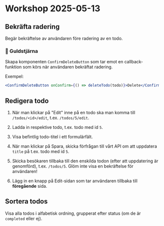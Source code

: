 # Workshop 2025-05-13

## Bekräfta radering

Begär bekräftelse av användaren före radering av en todo.

### 🌟 Guldstjärna

Skapa komponenten `ConfirmDeleteButton` som tar emot en callback-funktion som körs när användaren bekräftat radering.

Exempel:

```jsx
<ConfirmDeleteButton onConfirm={() => deleteTodo(todo)}>Delete</ConfirmDeleteButton>
```

## Redigera todo

1. När man klickar på "Edit" inne på en todo ska man komma till `/todos/<id>/edit`, t.ex. `/todos/5/edit`.

2. Ladda in respektive todo, t.ex. todo med id `5`.

3. Visa befintlig todo-titel i ett formulärfält.

4. När man klickar på Spara, skicka förfrågan till vårt API om att uppdatera `title` på t.ex. todo med id `5`.

5. Skicka besökaren tillbaka till den enskilda todon (efter att uppdatering är genomförd), t.ex. `/todos/5`.
   Glöm inte visa en bekräftelse för användaren!

6. Lägg in en knapp på Edit-sidan som tar användaren tillbaka till **föregående** sida.

## Sortera todos

Visa alla todos i alfabetisk ordning, grupperat efter status (om de är `completed` eller ej).
